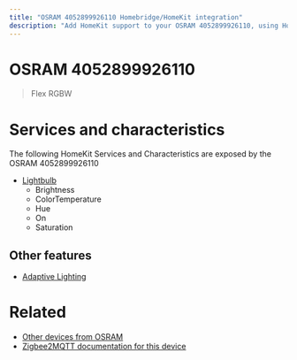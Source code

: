 ```yaml
---
title: "OSRAM 4052899926110 Homebridge/HomeKit integration"
description: "Add HomeKit support to your OSRAM 4052899926110, using Homebridge, Zigbee2MQTT and homebridge-z2m."
---
```

<!---
This file has been GENERATED using src/docgen/docgen.ts
DO NOT EDIT THIS FILE MANUALLY!
-->
# OSRAM 4052899926110
> Flex RGBW


# Services and characteristics
The following HomeKit Services and Characteristics are exposed by
the OSRAM 4052899926110

* [Lightbulb](../../light.md)
  * Brightness
  * ColorTemperature
  * Hue
  * On
  * Saturation


## Other features
* [Adaptive Lighting](../../light.md)


# Related
* [Other devices from OSRAM](../index.md#osram)
* [Zigbee2MQTT documentation for this device](https://www.zigbee2mqtt.io/devices/4052899926110.html)